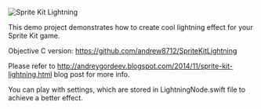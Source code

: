 ![Sprite Kit Lightning](http://1.bp.blogspot.com/-pLvBeWYzFAk/VFTcy5iax6I/AAAAAAAAAKo/efjSC5t3qZA/s1600/lightning1.gif)

This demo project demonstrates how to create cool lightning effect for your Sprite Kit game. 

Objective C version: https://github.com/andrew8712/SpriteKitLightning

Please refer to http://andreygordeev.blogspot.com/2014/11/sprite-kit-lightning.html blog post for more info.

You can play with settings, which are stored in LightningNode.swift file to achieve a better effect.
